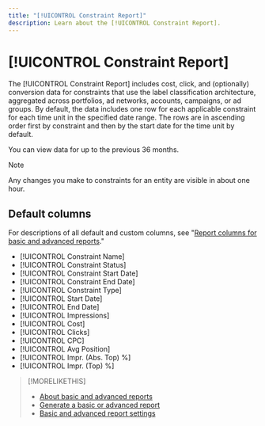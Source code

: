 ```yaml
---
title: "[!UICONTROL Constraint Report]"
description: Learn about the [!UICONTROL Constraint Report].
---
```

# [!UICONTROL Constraint Report]

The [!UICONTROL Constraint Report] includes cost, click, and (optionally) conversion data for constraints that use the label classification architecture, aggregated across portfolios, ad networks, accounts, campaigns, or ad groups. By default, the data includes one row for each applicable constraint for each time unit in the specified date range. The rows are in ascending order first by constraint and then by the start date for the time unit by default.

You can view data for up to the previous 36 months.

>[!NOTE]
>
>Any changes you make to constraints for an entity are visible in about one hour.

## Default columns

For descriptions of all default and custom columns, see "[Report columns for basic and advanced reports](basic-advanced-report-columns.md)."

* [!UICONTROL Constraint Name]
* [!UICONTROL Constraint Status]
* [!UICONTROL Constraint Start Date]
* [!UICONTROL Constraint End Date]
* [!UICONTROL Constraint Type]
* [!UICONTROL Start Date]
* [!UICONTROL End Date]
* [!UICONTROL Impressions]
* [!UICONTROL Cost]
* [!UICONTROL Clicks]
* [!UICONTROL CPC]
* [!UICONTROL Avg Position]
* [!UICONTROL Impr. (Abs. Top) %]
* [!UICONTROL Impr. (Top) %]

>[!MORELIKETHIS]
>
>* [About basic and advanced reports](basic-advanced-report-about.md)
>* [Generate a basic or advanced report](basic-advanced-report-generate.md)
>* [Basic and advanced report settings](basic-advanced-report-settings.md)
